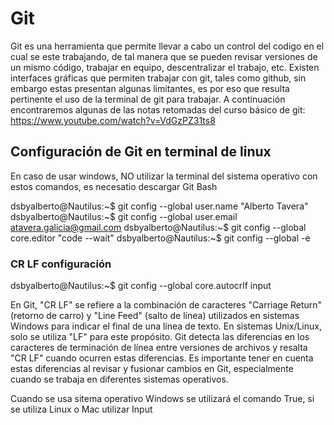 # Git

Git es una herramienta que permite llevar a cabo un control del codigo en el cual se este trabajando, de tal manera que se pueden revisar versiones de un mismo código, trabajar en equipo, descentralizar el trabajo, etc. Existen interfaces gráficas que permiten trabajar con git, tales como github, sin embargo estas presentan algunas limitantes, es por eso que resulta pertinente el uso de la terminal de git para trabajar. A continuación encontraremos algunas de las notas retomadas del curso básico de git: https://www.youtube.com/watch?v=VdGzPZ31ts8


## Configuración de Git en terminal de linux

En caso de usar windows, NO utilizar la terminal del sistema operativo con estos comandos, es necesatio descargar Git Bash 

dsbyalberto@Nautilus:~$ git config --global user.name "Alberto Tavera"
dsbyalberto@Nautilus:~$ git config --global user.email atavera.galicia@gmail.com
dsbyalberto@Nautilus:~$ git config --global core.editor "code --wait"
dsbyalberto@Nautilus:~$ git config --global -e

### CR LF configuración
dsbyalberto@Nautilus:~$ git config --global core.autocrlf input 

En Git, "CR LF" se refiere a la combinación de caracteres "Carriage Return" (retorno de carro) y "Line Feed" (salto de línea) utilizados en sistemas Windows para indicar el final de una línea de texto. En sistemas Unix/Linux, solo se utiliza "LF" para este propósito. Git detecta las diferencias en los caracteres de terminación de línea entre versiones de archivos y resalta "CR LF" cuando ocurren estas diferencias. Es importante tener en cuenta estas diferencias al revisar y fusionar cambios en Git, especialmente cuando se trabaja en diferentes sistemas operativos.

Cuando se usa sitema operativo Windows se utilizará el comando True, si se utiliza Linux o Mac utilizar Input




